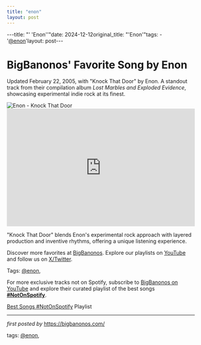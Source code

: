 ```yaml
---
title: "enon"
layout: post
---
```

---title: "' 'Enon''"date: 2024-12-12original_title: "'Enon'"tags:  - '[@enon](/tags/enon/)'layout: post---<!-- Post Title --><h1 >BigBanonos' Favorite Song by Enon</h1> <!-- Introductory Text --><p >Updated February 22, 2005, with "Knock That Door" by Enon. A standout track from their compilation album *Lost Marbles and Exploded Evidence*, showcasing experimental indie rock at its finest.</p> <!-- Featured Image --><div > <img src="https://upload.wikimedia.org/wikipedia/commons/thumb/9/9a/Enon_4.JPG/1200px-Enon_4.JPG" alt="Enon - Knock That Door" /></div> <!-- YouTube Video Embed --><div > <iframe width="100%" height="315" src="https://www.youtube.com/embed/DjwDL6OgRMA" title="Enon - Knock That Door" frameborder="0" allow="accelerometer; autoplay; clipboard-write; encrypted-media; gyroscope; picture-in-picture; web-share" referrerpolicy="strict-origin-when-cross-origin" allowfullscreen></iframe></div> <!-- Song Information --><div > <p>"Knock That Door" blends Enon's experimental rock approach with layered production and inventive rhythms, offering a unique listening experience.</p></div> <!-- Footer Links --><div > <p>Discover more favorites at <a href="https://bigbanonos.com/" target="_blank">BigBanonos</a>. Explore our playlists on <a href="https://www.youtube.com/[@BigBanonos](/tags/BigBanonos/)" target="_blank">YouTube</a> and follow us on <a href="https://x.com/bigbanonos" target="_blank">X/Twitter</a>.</p></div> <!-- Tags --><p >Tags: [@enon](/tags/enon/),</p><!--Subscribe and Playlist Links--><div>    <p>For more exclusive tracks not on Spotify, subscribe to <a href="https://www.youtube.com/[@BigBanonos](/tags/BigBanonos/)" target="_blank">BigBanonos on YouTube</a> and explore their curated playlist of the best songs <strong>[#NotOnSpotify](/tags/NotOnSpotify/)</strong>.</p>    <p><a href="https://www.youtube.com/playlist?list=PLtuNtuTatqI0kFahUCbtbfenC_ET5O_tr" target="_blank">Best Songs [#NotOnSpotify](/tags/NotOnSpotify/) Playlist<br /></a></p></div><hr /><p><em>first posted by</em> <a href="https://bigbanonos.com/" rel="noopener" target="_new">https://bigbanonos.com/</a></p><p>tags: [@enon](/tags/enon/),</p>